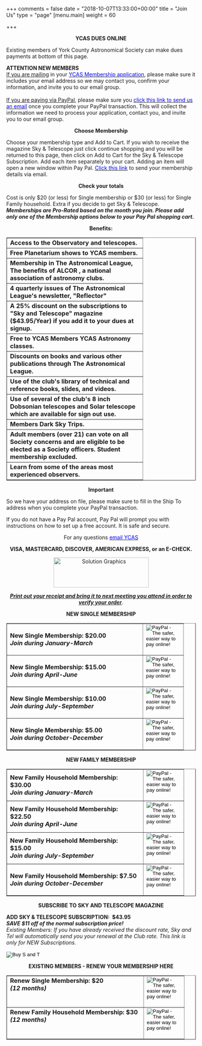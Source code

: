 +++
comments = false
date = "2018-10-07T13:33:00+00:00"
title = "Join Us"
type = "page"
[menu.main]
weight = 60

+++
<html>
<body>
      <p align="center"><b>YCAS DUES ONLINE</b></p>
      <p>Existing members of York County Astronomical Society can make dues payments at bottom of this page.</p>
      <p><b>ATTENTION NEW MEMBERS</b><br>
      <u>If you are mailing</u> in your <a href="../img/YORK%20COUNTY%20ASTRONOMICAL%20SOCIETY%20MEMBERSHIP%20APPLICATION.pdf" target="_blank"><font color="blue" >YCAS Membership application</font></a>, please make sure it includes your email address so we may contact you, confirm your information, and invite you to our email group.<br>
<br><u>If you are paying via PayPal</u>, please make sure you <a href="mailto:info@astroyork.com?subject=YCAS%20membership&body=My%20YCAS%20membership%20application%0D%0AFull%20Name:%20%0D%0AEmail:%20%0D%0APhone%20number:%20%0D%0AAddress:%0D%0AFamily%20member%20names:%0D%0ASky%20and%20Telescope%20included:%20Y/N"><font color="blue">click this link to send us an email</font></a> once you complete your PayPal transaction. This will collect the information we need to process your application, contact you, and invite you to our email group.</b>
      <p align="center"><b>Choose Membership</b></p>
      <p>Choose your membership type and Add to Cart. If you wish to receive the magazine Sky &amp; Telescope just click continue shopping and you will be returned to this page, then click on Add to Cart for the Sky &amp; Telescope Subscription. Add each item separately to your cart.  Adding an item will open a new window within Pay Pal. <a href="mailto:info@astroyork.com?subject=YCAS%20membership&body=My%20YCAS%20membership%20application%0D%0AFull%20Name:%20%0D%0AEmail:%20%0D%0APhone%20number:%20%0D%0AAddress:%0D%0AFamily%20member%20names:%0D%0ASky%20and%20Telescope%20included:%20Y/N"><font color="blue">Click this link</font></a> to send your membership details via email.</p>
      <p align="center"><b>Check your totals</b></p>
      <p>Cost is only $20 (or less) for Single membership or $30 (or less) for Single Family household. Extra if you decide to get Sky &amp; Telescope. <i><b> Memberships are Pro-Rated based on the month you join. Please add only one of the Membership options below to your Pay Pal shopping cart.</b></i> </p>
<p align="center"><span class="bold"><b>Benefits:</b></span>
      <div>
        <div align="center">
          <center>
        <table border="1" width="452">
          <tr>
            <td valign="middle" width="345">
              <b>Access to  the Observatory and telescopes.</b><br><i>
			  </td></tr><tr><td>
              <b>Free Planetarium shows to YCAS members.</b></i>
			  </td></tr><tr><td>
              <b>Membership in The Astronomical League, The benefits of ALCOR , a national association of astronomy clubs.</b></i>
			  </td></tr><tr><td>
              <b>4 quarterly issues of The Astronomical League's newsletter, "Reflector"</b></i>
			  </td></tr><tr><td>
              <b>A 25% discount on the subscriptions to "Sky and Telescope" magazine ($43.95/Year) if you add it to your dues at signup.</b></i>
			  </td></tr><tr><td>
              <b>Free to YCAS Members YCAS Astronomy classes.</b></i>
			  </td></tr><tr><td>
              <b>Discounts on books and various other publications through The Astronomical League.</b></i>
			  </td></tr><tr><td>
              <b>Use of the club's library of technical and reference books, slides, and videos.</b></i>
			  </td></tr><tr><td>
              <b>Use of  several of the club's 8 inch Dobsonian telescopes and Solar telescope which are available for sign out use.</b></i>
			  </td></tr><tr><td>
              <b>Members Dark Sky Trips.</b></i>
			  </td></tr><tr><td>
              <b>Adult members (over 21) can vote on all Society concerns and are eligible to be elected as a Society officers. Student membership excluded.</b></i>
			  </td></tr><tr><td>
              <b>Learn from some of the areas most experienced observers.</b></i>
            </td>
          </tr>
        </table>
          </center>
        </div>
      </div>
	  </p>
      <p align="center"><b>Important</b></p>
      <p>So we have your address on file, please make sure to<span> fill in the Ship To address</span> when you complete your PayPal transaction.</p>
      <p>If you do not have a Pay Pal account, Pay Pal will prompt you with instructions on how to set up a free account. It is safe and secure.</p>
      <p align="center">For any questions <a href="mailto:info@astroyork.com?subject=YCAS%20membership%20question"><font color="blue">email YCAS</font></a></p>
      <p align="center"><b><span>VISA, MASTERCARD, DISCOVER, AMERICAN EXPRESS, or an E-CHECK</span>.</b></p>
      <p align="center"><!-- PayPal Logo -->
      <a href="#" onclick="javascript:window.open('https://www.paypal.com/us/cgi-bin/webscr?cmd=xpt/cps/popup/OLCWhatIsPayPal-outside','olcwhatispaypal','toolbar=no, location=no, directories=no, status=no, menubar=no, scrollbars=yes, resizable=yes, width=400, height=350');"><img  src="https://www.paypal.com/en_US/i/bnr/horizontal_solution_PPeCheck.gif" border="0" alt="Solution Graphics" width="253" height="80"></a><!-- PayPal Logo -->
      <p align="center"><u><b><i>P</i></b></u><u><b><i>rint out your receipt and bring it to next meeting you attend in order to verify your order</i></b></u>.
      <p align="center"><span class="bold"><b>NEW SINGLE MEMBERSHIP</b></span>
      <div>
        <div align="center">
          <center>
        <table border="1" width="452">
          <tr>
            <td valign="middle" width="345">
              <b>New Single Membership: $20.00</b><br>
              <i>
              <b>
              Join during January-March</b></i>
            </td>
            <td valign="middle" width="91" align="center">
                <!--webbot bot="HTMLMarkup" startspan --><form target="paypal" action="https://www.paypal.com/cgi-bin/webscr" method="post">
<input type="hidden" name="cmd" value="_s-xclick">
<input type="hidden" name="hosted_button_id" value="CMTLLRBUU56XN">
<input type="image" src="https://www.paypalobjects.com/en_US/i/btn/btn_cart_LG.gif" border="0" name="submit" alt="PayPal - The safer, easier way to pay online!">
<img alt="" border="0" src="https://www.paypalobjects.com/en_US/i/scr/pixel.gif" width="1" height="1">
</form>
<!--webbot bot="HTMLMarkup" endspan -->
			  </td>
          </tr>
          <tr>
            <td valign="middle" width="345">
              <b>New Single Membership: $15.00<br>
              <i>
              Join during April-June</i></b>
            </td>
            <td valign="middle" width="91" align="center">
                <!--webbot bot="HTMLMarkup" startspan --><form target="paypal" action="https://www.paypal.com/cgi-bin/webscr" method="post">
<input type="hidden" name="cmd" value="_s-xclick">
<input type="hidden" name="hosted_button_id" value="SMX39FYURVNC2">
<input type="image" src="https://www.paypalobjects.com/en_US/i/btn/btn_cart_LG.gif" border="0" name="submit" alt="PayPal - The safer, easier way to pay online!">
<img alt="" border="0" src="https://www.paypalobjects.com/en_US/i/scr/pixel.gif" width="1" height="1">
</form>
<!--webbot bot="HTMLMarkup" endspan -->
			  </td>
          </tr>
          <tr>
            <td valign="middle" width="345">
              <b>New Single Membership: $10.00<br>
              <i>
              Join during July-September</i></b>
            </td>
            <td valign="middle" width="91" align="center">
                <!--webbot bot="HTMLMarkup" startspan --><form target="paypal" action="https://www.paypal.com/cgi-bin/webscr" method="post">
<input type="hidden" name="cmd" value="_s-xclick">
<input type="hidden" name="hosted_button_id" value="ZLK3YUTRX8LPQ">
<input type="image" src="https://www.paypalobjects.com/en_US/i/btn/btn_cart_LG.gif" border="0" name="submit" alt="PayPal - The safer, easier way to pay online!">
<img alt="" border="0" src="https://www.paypalobjects.com/en_US/i/scr/pixel.gif" width="1" height="1">
</form>
<!--webbot bot="HTMLMarkup" endspan -->
			  </td>
          </tr>
          <tr>
            <td valign="middle" width="345">
              <b>New Single Membership: $5.00<br>
              <i>
              Join during October-December</i></b>
            </td>
            <td valign="middle" width="91" align="center">
                <!--webbot bot="HTMLMarkup" startspan --><form target="paypal" action="https://www.paypal.com/cgi-bin/webscr" method="post">
<input type="hidden" name="cmd" value="_s-xclick">
<input type="hidden" name="hosted_button_id" value="T48P6RYG7CTQS">
<input type="image" src="https://www.paypalobjects.com/en_US/i/btn/btn_cart_LG.gif" border="0" name="submit" alt="PayPal - The safer, easier way to pay online!">
<img alt="" border="0" src="https://www.paypalobjects.com/en_US/i/scr/pixel.gif" width="1" height="1">
</form>
<!--webbot bot="HTMLMarkup" endspan -->
			  </td>
          </tr>
        </table>
          </center>
        </div>
      </div>
      <p align="center"><span class="bold"><b>NEW FAMILY MEMBERSHIP</b></span>
        <div align="center">
          <center>
        <table border="1" width="453">
          <tr>
            <td valign="middle" width="346">
              <b>New Family Household Membership: $30.00<br>
              <i>
              Join during January-March</i></b>
            </td>
            <td valign="middle" width="91" align="center">
                <!--webbot bot="HTMLMarkup" startspan --><form target="paypal" action="https://www.paypal.com/cgi-bin/webscr" method="post">
<input type="hidden" name="cmd" value="_s-xclick">
<input type="hidden" name="hosted_button_id" value="E7SXPS62Q6NLE">
<input type="image" src="https://www.paypalobjects.com/en_US/i/btn/btn_cart_LG.gif" border="0" name="submit" alt="PayPal - The safer, easier way to pay online!">
<img alt="" border="0" src="https://www.paypalobjects.com/en_US/i/scr/pixel.gif" width="1" height="1">
</form>
<!--webbot bot="HTMLMarkup" endspan -->
			  </td>
          </tr>
          <tr>
            <td valign="middle" width="346">
              <b>New Family Household Membership: $22.50<br>
              <i>
              Join during April-June</i></b>
            </td>
            <td valign="middle" width="91" align="center">
                <!--webbot bot="HTMLMarkup" startspan --><form target="paypal" action="https://www.paypal.com/cgi-bin/webscr" method="post">
<input type="hidden" name="cmd" value="_s-xclick">
<input type="hidden" name="hosted_button_id" value="9DXKX9GXCNXLE">
<input type="image" src="https://www.paypalobjects.com/en_US/i/btn/btn_cart_LG.gif" border="0" name="submit" alt="PayPal - The safer, easier way to pay online!">
<img alt="" border="0" src="https://www.paypalobjects.com/en_US/i/scr/pixel.gif" width="1" height="1">
</form>
<!--webbot bot="HTMLMarkup" endspan -->
			  </td>
          </tr>
          <tr>
            <td valign="middle" width="346">
              <b>New Family Household Membership: $15.00<br>
              <i>
              Join during July-September</i></b>
            </td>
            <td valign="middle" width="91" align="center">
                <!--webbot bot="HTMLMarkup" startspan --><form target="paypal" action="https://www.paypal.com/cgi-bin/webscr" method="post">
<input type="hidden" name="cmd" value="_s-xclick">
<input type="hidden" name="hosted_button_id" value="ESRW7362XEHD4">
<input type="image" src="https://www.paypalobjects.com/en_US/i/btn/btn_cart_LG.gif" border="0" name="submit" alt="PayPal - The safer, easier way to pay online!">
<img alt="" border="0" src="https://www.paypalobjects.com/en_US/i/scr/pixel.gif" width="1" height="1">
</form>
<!--webbot bot="HTMLMarkup" endspan -->
			  </td>
          </tr>
          <tr>
            <td valign="middle" width="346">
              <b>New Family Household Membership: $7.50<br>
              <i>
              Join during October-December</i></b>
            </td>
            <td valign="middle" width="91" align="center">
                <!--webbot bot="HTMLMarkup" startspan --><form target="paypal" action="https://www.paypal.com/cgi-bin/webscr" method="post">
<input type="hidden" name="cmd" value="_s-xclick">
<input type="hidden" name="hosted_button_id" value="8MHLABXD6SBTJ">
<input type="image" src="https://www.paypalobjects.com/en_US/i/btn/btn_cart_LG.gif" border="0" name="submit" alt="PayPal - The safer, easier way to pay online!">
<img alt="" border="0" src="https://www.paypalobjects.com/en_US/i/scr/pixel.gif" width="1" height="1">
</form>
<!--webbot bot="HTMLMarkup" endspan -->
			  </td>
          </tr>                              
        </table>
          </center>
      </div>
      <p align="center">
      <span class="bold"><b>SUBSCRIBE TO SKY AND TELESCOPE MAGAZINE</b></span>
<p><b>ADD SKY &amp; TELESCOPE SUBSCRIPTION:&nbsp;&nbsp;$43.95</b><br>
              <i>
              <b>SAVE $11 off of the normal subscription price!<br>
              </b>
              Existing Members: If you have already received the discount rate,
              Sky and Tel will automatically send you your renewal at the Club
              rate. This link is only for NEW Subscriptions.</b></i>
<!--webbot bot="HTMLMarkup" startspan --><form action="https://www.paypal.com/cgi-bin/webscr" method="post">
<!-- Identify your business so that you can collect the payments. -->
<input type="hidden" name="business" value="info@astroyork.com">
<!-- Specify a Donate button. -->
<input type="hidden" name="cmd" value="_donations">
<!-- Specify details about the contribution -->
<input type="hidden" name="item_name" value="Sky and Telescope Subscription">
<input type="hidden" name="item_number" value="magazine">
<input type="hidden" name="amount" value="43.95">
<input type="hidden" name="currency_code" value="USD">
<!-- Display the payment button. -->
<input type="image" name="submit" src="https://www.paypalobjects.com/en_US/i/btn/btn_cart_LG.gif" alt="Buy S and T">
<img alt="" width="1" height="1" src="https://www.paypalobjects.com/en_US/i/scr/pixel.gif" >
</form><!--webbot bot="HTMLMarkup" endspan -->
      <p><span><b><a name="Renew"></a></b></span>
      <p align="center"><span><b>EXISTING MEMBERS - RENEW YOUR MEMBERSHIP HERE</b></span>
      <div align="center">
        <center>
        <table border="1" width="454">
          <tr>
            <td valign="top" width="347">
              <b>Renew Single Membership: $20<br>
              <i>(12 months)</i></b>
            </td>
            <td valign="middle" width="91" align="center">
                <!--webbot bot="HTMLMarkup" startspan --><form target="paypal" action="https://www.paypal.com/cgi-bin/webscr" method="post">
<input type="hidden" name="cmd" value="_s-xclick">
<input type="hidden" name="hosted_button_id" value="FGNMDV3RKUXRN">
<input type="image" src="https://www.paypalobjects.com/en_US/i/btn/btn_cart_LG.gif" border="0" name="submit" alt="PayPal - The safer, easier way to pay online!">
<img alt="" border="0" src="https://www.paypalobjects.com/en_US/i/scr/pixel.gif" width="1" height="1">
</form>
<!--webbot bot="HTMLMarkup" endspan -->
			  </td>
          </tr>
          <tr>
            <td valign="top" width="347">
              <b>Renew Family Household Membership: $30<br>
              <i>(12 months)</i></b>
            </td>
            <td valign="middle" width="91" align="center">
                <!--webbot bot="HTMLMarkup" startspan --><form target="paypal" action="https://www.paypal.com/cgi-bin/webscr" method="post">
<input type="hidden" name="cmd" value="_s-xclick">
<input type="hidden" name="hosted_button_id" value="CEK8U3YXQD2JG">
<input type="image" src="https://www.paypalobjects.com/en_US/i/btn/btn_cart_LG.gif" border="0" name="submit" alt="PayPal - The safer, easier way to pay online!">
<img alt="" border="0" src="https://www.paypalobjects.com/en_US/i/scr/pixel.gif" width="1" height="1">
</form>
<!--webbot bot="HTMLMarkup" endspan -->
			  </td>
          </tr>
        </table>
        </center>
      </div>
</body>
</html>


